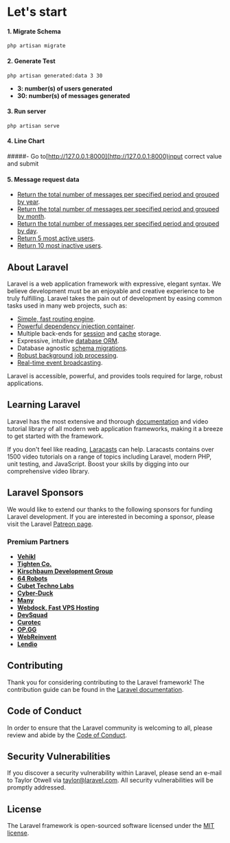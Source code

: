 
# Let's start

#### 1. Migrate Schema
    php artisan migrate

#### 2. Generate Test
    php artisan generated:data 3 30

- **3: number(s) of users generated**
- **30: number(s) of messages generated**

#### 3. Run server
    php artisan serve

#### 4. Line Chart
#####- Go to[http://127.0.0.1:8000](http://127.0.0.1:8000)input correct value and submit

#### 5. Message request data
- [Return the total number of messages per specified period and grouped by year](http://127.0.0.1:8000/message/total?period_start=2016-06-01&period_end=2020-06-01&period_group_unit=year).
- [Return the total number of messages per specified period and grouped by month](http://127.0.0.1:8000/message/total?period_start=2020-06-01&period_end=2021-05-31&period_group_unit=month).
- [Return the total number of messages per specified period and grouped by day](http://127.0.0.1:8000/message/total?period_start=2021-05-01&period_end=2021-05-31&period_group_unit=day).
- [Return 5 most active users](http://127.0.0.1:8000/message/user-activity?period_start=2016-06-01&period_end=2020-06-01&limit=5&dir=desc).
- [Return 10 most inactive users](http://127.0.0.1:8000/message/user-activity?period_start=2020-06-01&period_end=2020-06-01&limit=10&dir=asc).
    

## About Laravel

Laravel is a web application framework with expressive, elegant syntax. We believe development must be an enjoyable and creative experience to be truly fulfilling. Laravel takes the pain out of development by easing common tasks used in many web projects, such as:

- [Simple, fast routing engine](https://laravel.com/docs/routing).
- [Powerful dependency injection container](https://laravel.com/docs/container).
- Multiple back-ends for [session](https://laravel.com/docs/session) and [cache](https://laravel.com/docs/cache) storage.
- Expressive, intuitive [database ORM](https://laravel.com/docs/eloquent).
- Database agnostic [schema migrations](https://laravel.com/docs/migrations).
- [Robust background job processing](https://laravel.com/docs/queues).
- [Real-time event broadcasting](https://laravel.com/docs/broadcasting).

Laravel is accessible, powerful, and provides tools required for large, robust applications.

## Learning Laravel

Laravel has the most extensive and thorough [documentation](https://laravel.com/docs) and video tutorial library of all modern web application frameworks, making it a breeze to get started with the framework.

If you don't feel like reading, [Laracasts](https://laracasts.com) can help. Laracasts contains over 1500 video tutorials on a range of topics including Laravel, modern PHP, unit testing, and JavaScript. Boost your skills by digging into our comprehensive video library.

## Laravel Sponsors

We would like to extend our thanks to the following sponsors for funding Laravel development. If you are interested in becoming a sponsor, please visit the Laravel [Patreon page](https://patreon.com/taylorotwell).

### Premium Partners

- **[Vehikl](https://vehikl.com/)**
- **[Tighten Co.](https://tighten.co)**
- **[Kirschbaum Development Group](https://kirschbaumdevelopment.com)**
- **[64 Robots](https://64robots.com)**
- **[Cubet Techno Labs](https://cubettech.com)**
- **[Cyber-Duck](https://cyber-duck.co.uk)**
- **[Many](https://www.many.co.uk)**
- **[Webdock, Fast VPS Hosting](https://www.webdock.io/en)**
- **[DevSquad](https://devsquad.com)**
- **[Curotec](https://www.curotec.com/services/technologies/laravel/)**
- **[OP.GG](https://op.gg)**
- **[WebReinvent](https://webreinvent.com/?utm_source=laravel&utm_medium=github&utm_campaign=patreon-sponsors)**
- **[Lendio](https://lendio.com)**

## Contributing

Thank you for considering contributing to the Laravel framework! The contribution guide can be found in the [Laravel documentation](https://laravel.com/docs/contributions).

## Code of Conduct

In order to ensure that the Laravel community is welcoming to all, please review and abide by the [Code of Conduct](https://laravel.com/docs/contributions#code-of-conduct).

## Security Vulnerabilities

If you discover a security vulnerability within Laravel, please send an e-mail to Taylor Otwell via [taylor@laravel.com](mailto:taylor@laravel.com). All security vulnerabilities will be promptly addressed.

## License

The Laravel framework is open-sourced software licensed under the [MIT license](https://opensource.org/licenses/MIT).
